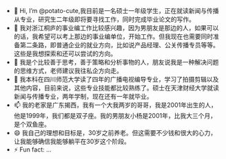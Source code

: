 - 👋 Hi, I’m @potato-cute,我目前是一名硕士一年级学生，正在就读新闻与传播从专业，研究生二年级即将要寻找工作，同时完成毕业论文的写作。
- 👀 我对浙江桐庐的事业编工作比较感兴趣，因为男朋友是那边的人，如果可以的话，我希望可以考上那边的事业编单位，开始工作。但我现在也需要同时准备第二条路，即普通企业的就业方向，比如说产品经理、公关传播专员等等。这些是我想探索和还可以尝试的方向。
- 🌱 我是个比较善于思考，善于策略和分析事物的人，朋友说我是一种解决问题的思维方式，老师建议我往私企方向走。
- 💞️ 我本科在四川师范大学读了四年的广播电视编导专业，学习了拍摄剪辑以及其他内容，目前来说，这些专业技能都比较熟练了。硕士在天津财经大学就读新闻与传播专业，两年学制，现在还有一年就毕业。
- 📫 我的老家是广东揭西，我有一个大我两岁的哥哥，我是2001年出生的人，他是1999年，我们都是双子座。我的男朋友小杨是2001年，比我大三个月，是个双鱼座。
- 😄 我自己的理想和目标是，30岁之前养老。但这需要不少钱和很大的心力，让我能够确信我能够躺平在30岁这个阶段。
- ⚡ Fun fact: ...

<!---
potato-cute/potato-cute is a ✨ special ✨ repository because its `README.md` (this file) appears on your GitHub profile.
You can click the Preview link to take a look at your changes.
--->
